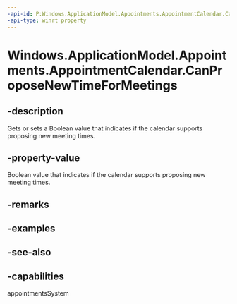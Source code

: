 ```yaml
---
-api-id: P:Windows.ApplicationModel.Appointments.AppointmentCalendar.CanProposeNewTimeForMeetings
-api-type: winrt property
---
```


<!-- Property syntax
public bool CanProposeNewTimeForMeetings { get;  set; }
-->

# Windows.ApplicationModel.Appointments.AppointmentCalendar.CanProposeNewTimeForMeetings

## -description
Gets or sets a Boolean value that indicates if the calendar supports proposing new meeting times.

## -property-value
Boolean value that indicates if the calendar supports proposing new meeting times.

## -remarks

## -examples

## -see-also

## -capabilities
appointmentsSystem
